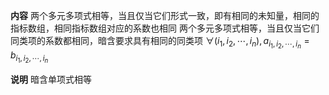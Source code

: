 **内容**
两个多元多项式相等，当且仅当它们形式一致，即有相同的未知量，相同的指标数组，相同指标数组对应的系数也相同
两个多元多项式相等，当且仅当它们同类项的系数都相同，暗含要求具有相同的同类项
$\forall (i_1,i_2,\cdots,i_n), a_{i_1,i_2,\cdots,i_n}=b_{i_1,i_2,\cdots,i_n}$

**说明**
暗含单项式相等